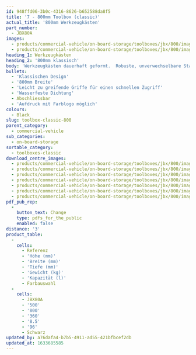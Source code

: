 ```yaml
---
id: 948ffd06-3b0c-4316-8626-b652588da8f5
title: '7 - 800mm Toolbox (classic)'
actual_title: '800mm Werkzeugkästen'
part_number:
  - JBX80A
images:
  - products/commercial-vehicle/on-board-storage/toolboxes/jbx/800/images-lr/Product_Image_776x776_(518x518_focus_area)-JBX80_01.jpg
  - products/commercial-vehicle/on-board-storage/toolboxes/jbx/800/images-lr/Product_Image_776x776_(518x518_focus_area)-JBX80_02.jpg
heading_1: Werkzeugkästen
heading_2: '800mm klassisch'
body: 'Werkzeugkästen dauerhaft geformt.  Robuste, unverwechselbare Staukästen für Nutzfahrzeuge in verschiedenen Grössen.'
bullets:
  - 'Klassischen Design'
  - '800mm Breite'
  - 'Leicht zu greifende Griffe für einen schnellen Zugriff'
  - 'Wasserfeste Dichtung'
  - Abschliessbar
  - 'Aufdruck mit Farblogo möglich'
colours:
  - Black
slug: toolbox-classic-800
parent_category:
  - commercial-vehicle
sub_categories:
  - on-board-storage
sortable_category:
  - toolboxes-classic
download_centre_images:
  - products/commercial-vehicle/on-board-storage/toolboxes/jbx/800/images-hr/JBX80_001.jpg
  - products/commercial-vehicle/on-board-storage/toolboxes/jbx/800/images-hr/JBX80_002.jpg
  - products/commercial-vehicle/on-board-storage/toolboxes/jbx/800/images-hr/JBX80_003.jpg
  - products/commercial-vehicle/on-board-storage/toolboxes/jbx/800/images-hr/JBX80_004.jpg
  - products/commercial-vehicle/on-board-storage/toolboxes/jbx/800/images-hr/JBX80_005.jpg
  - products/commercial-vehicle/on-board-storage/toolboxes/jbx/800/images-hr/JBX80_03.jpg
  - products/commercial-vehicle/on-board-storage/toolboxes/jbx/800/images-hr/JBX80_04.JPG
pdf_pub_rep:
  -
    button_text: Change
    type: pdfs_for_the_public
    enabled: false
distance: '3'
product_table:
  -
    cells:
      - Referenz
      - 'Höhe (mm)'
      - 'Breite (mm)'
      - 'Tiefe (mm)'
      - 'Gewicht (kg)'
      - 'Kapazität (l)'
      - Farbauswahl
  -
    cells:
      - JBX80A
      - '500'
      - '800'
      - '360'
      - '8.5'
      - '96'
      - Schwarz
updated_by: a76dafa4-b7b5-4911-ad55-421bfbcef2db
updated_at: 1633685585
---
```

